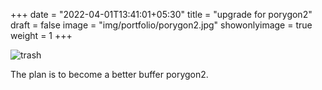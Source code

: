 +++
date = "2022-04-01T13:41:01+05:30"
title = "upgrade for porygon2"
draft = false
image = "img/portfolio/porygon2.jpg"
showonlyimage = true
weight = 1
+++

![trash](/img/portfolio/porygon2.jpg)

The plan is to become a better buffer porygon2.
